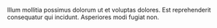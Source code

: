 Illum mollitia possimus dolorum ut et voluptas dolores.
Est reprehenderit consequatur qui incidunt.
Asperiores modi fugiat non.